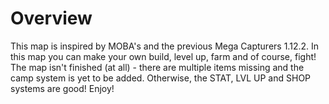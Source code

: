 # Overview

This map is inspired by MOBA's and the previous Mega Capturers 1.12.2. In this map you can make your own build, level up, farm and of course, fight! The map isn't finished (at all) - there are multiple items missing and the camp system is yet to be added. Otherwise, the STAT, LVL UP and SHOP systems are good! Enjoy!